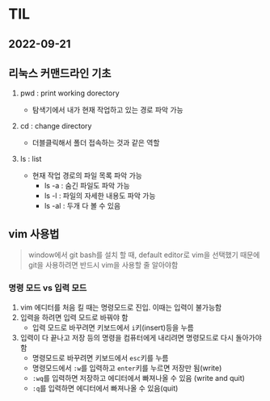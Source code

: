 # TIL
## 2022-09-21

## 리눅스 커맨드라인 기초

1. pwd : print working dorectory
    - 탐색기에서 내가 현재 작업하고 있는 경로 파악 가능

2. cd : change directory 
    - 더블클릭해서 폴더 접속하는 것과 같은 역할
    

3. ls : list
    - 현재 작업 경로의 파일 목록 파악 가능
        - ls -a : 숨긴 파일도 파악 가능
        - ls -l : 파일의 자세한 내용도 파악 가능
        - ls -al : 두개 다 볼 수 있음 


## vim 사용법 
> window에서 git bash를 설치 할 때, default editor로 vim을 선택했기 때문에 git을 사용하려면 반드시 vim을 사용할 줄 알아야함 

### 명령 모드 vs 입력 모드 
1. vim 에디터를 처음 킬 때는 명령모드로 진입. 이때는 입력이 불가능함
2. 입력을 하려면 입력 모드로 바꿔야 함 
    - 입력 모드로 바꾸려면 키보드에서 `i`키(insert)등을 누름
3. 입력이 다 끝나고 저장 등의 명령을 컴퓨터에게 내리려면 명령모드로 다시 돌아가야 함
    - 명령모드로 바꾸려면 키보드에서 `esc`키를 누름
    - 명령모드에서 `:w`를 입력하고 `enter`키를 누르면 저장만 됨(write)
    - `:wq`를 입력하면 저장하고 에디터에서 빠져나올 수 있음 (write and quit)
    - `:q`를 입력하면 에디터에서 빠져나올 수 있음(quit)